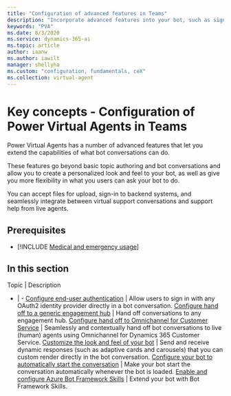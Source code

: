 ```yaml
---
title: "Configuration of advanced features in Teams"
description: "Incorporate advanced features into your bot, such as sign-in, live agent transfer, custom appearances, dynamic cards, and file uploads."
keywords: "PVA"
ms.date: 8/3/2020
ms.service: dynamics-365-ai
ms.topic: article
author: iaanw
ms.author: iawilt
manager: shellyha
ms.custom: "configuration, fundamentals, ceX"
ms.collection: virtual-agent
---
```


# Key concepts - Configuration of Power Virtual Agents in Teams

Power Virtual Agents has a number of advanced features that let you extend the capabilities of what bot conversations can do.

These features go beyond basic topic authoring and bot conversations and allow you to create a personalized look and feel to your bot, as well as give you more flexibility in what you users can ask your bot to do. 

You can accept files for upload, sign-in to backend systems, and seamlessly integrate between virtual support conversations and support help from live agents.


## Prerequisites

- [!INCLUDE [Medical and emergency usage](includes/pva-usage-limitations-teams.md)]



## In this section

Topic | Description
- | -
[Configure end-user authentication](configuration-end-user-authentication-teams.md) | Allow users to sign in with any OAuth2 identity provider directly in a bot conversation.
[Configure hand off to a generic engagement hub](configure-generic-handoff-teams.md) | Hand off conversations to any engagement hub.
[Configure hand off to Omnichannel for Customer Service](configuration-hand-off-omnichannel-teams.md) | Seamlessly and contextually hand off bot conversations to live (human) agents using Omnichannel for Dynamics 365 Customer Service.
[Customize the look and feel of your bot](customize-default-canvas-teams.md) | Send and receive dynamic responses (such as adaptive cards and carousels) that you can custom render directly in the bot conversation.
[Configure your bot to automatically start the conversation](configure-bot-greeting-teams.md) | Make your bot start the conversation automatically whenever the bot is loaded.
[Enable and configure Azure Bot Framework Skills](configuration-add-skills-teams.md) | Extend your bot with Bot Framework Skills.
